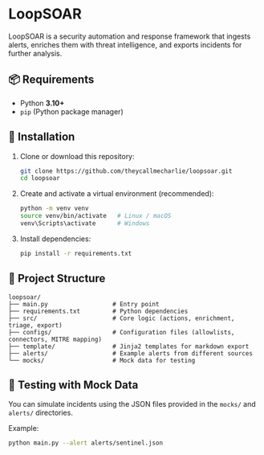 # LoopSOAR

LoopSOAR is a security automation and response framework that ingests alerts, enriches them with threat intelligence, and exports incidents for further analysis.  

## 📦 Requirements

- Python **3.10+**  
- `pip` (Python package manager)  

## 🔧 Installation

1. Clone or download this repository:  
   ```bash
   git clone https://github.com/theycallmecharlie/loopsoar.git
   cd loopsoar
   ```

2. Create and activate a virtual environment (recommended):  
   ```bash
   python -m venv venv
   source venv/bin/activate   # Linux / macOS
   venv\Scripts\activate      # Windows
   ```

3. Install dependencies:  
   ```bash
   pip install -r requirements.txt
   ```

## 📂 Project Structure

```
loopsoar/
├── main.py                  # Entry point
├── requirements.txt         # Python dependencies
├── src/                     # Core logic (actions, enrichment, triage, export)
├── configs/                 # Configuration files (allowlists, connectors, MITRE mapping)
├── template/                # Jinja2 templates for markdown export
├── alerts/                  # Example alerts from different sources
└── mocks/                   # Mock data for testing
```

## 🧪 Testing with Mock Data

You can simulate incidents using the JSON files provided in the `mocks/` and `alerts/` directories.  

Example:  
```bash
python main.py --alert alerts/sentinel.json
```

